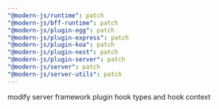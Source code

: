 ```yaml
---
"@modern-js/runtime": patch
"@modern-js/bff-runtime": patch
"@modern-js/plugin-egg": patch
"@modern-js/plugin-express": patch
"@modern-js/plugin-koa": patch
"@modern-js/plugin-nest": patch
"@modern-js/plugin-server": patch
"@modern-js/server": patch
"@modern-js/server-utils": patch
---
```


modify server framework plugin hook types and hook context
